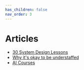 ```yaml
---
has_children: false
nav_order: 3
---
```

# Articles

- [30 System Design Lessons](https://x.com/mipsytipsy/status/1620682869780926466?s=12)
- [Why it's okay to be understaffed](https://twitter.com/mipsytipsy/status/1620682869780926466)
- [AI Courses](https://www.linkedin.com/feed/update/urn:li:activity:7177324177425616897/?utm_source=share&utm_medium=member_ios)
